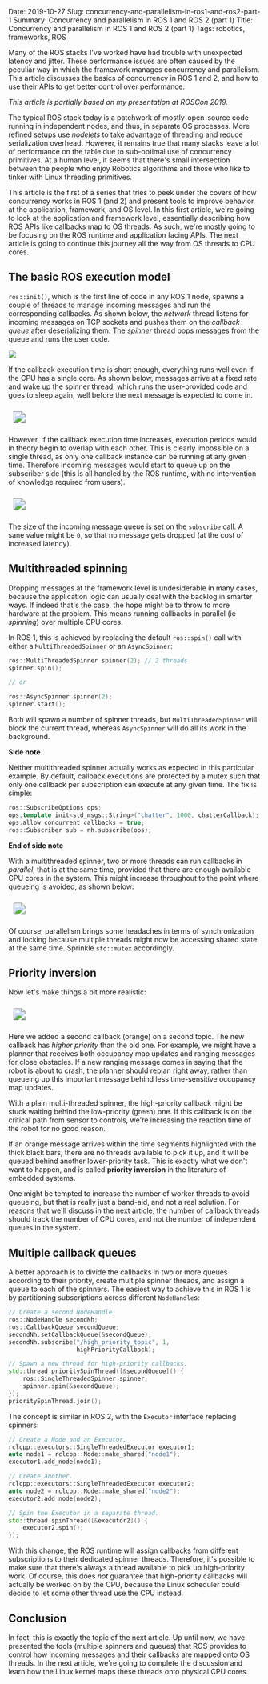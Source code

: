 Date: 2019-10-27
Slug: concurrency-and-parallelism-in-ros1-and-ros2-part-1
Summary: Concurrency and parallelism in ROS 1 and ROS 2 (part 1)
Title: Concurrency and parallelism in ROS 1 and ROS 2 (part 1)
Tags: robotics, frameworks, ROS

Many of the ROS stacks I've worked have had trouble with unexpected latency
and jitter. These performance issues are often caused by the peculiar way in
which the framework manages concurrency and parallelism. This article
discusses the basics of concurrency in ROS 1 and 2, and how to use their APIs
to get better control over performance.

*This article is partially based on my presentation at ROSCon 2019.*

The typical ROS stack today is a patchwork of mostly-open-source code running
in independent nodes, and thus, in separate OS processes. More refined setups
use *nodelets* to take advantage of threading and reduce serialization
overhead. However, it remains true that many stacks leave a lot of performance
on the table due to sub-optimal use of concurrency primitives. At a human
level, it seems that there's small intersection between the people who enjoy
Robotics algorithms and those who like to tinker with Linux threading
primitives.

This article is the first of a series that tries to peek under the covers of
how concurrency works in ROS 1 (and 2) and present tools to improve behavior
at the application, framework, and OS level. In this first article, we're
going to look at the application and framework level, essentially describing
how ROS APIs like callbacks map to OS threads. As such, we're mostly going to
be focusing on the ROS runtime and application facing APIs. The next article
is going to continue this journey all the way from OS threads to CPU cores.

## The basic ROS execution model

`ros::init()`, which is the first line of code in any ROS 1 node, spawns a
couple of threads to manage incoming messages and run the corresponding
callbacks. As shown below, the *network* thread listens for incoming messages
on TCP sockets and pushes them on the *callback queue* after deserializing
them. The *spinner* thread pops messages from the queue and runs the user
code.

<img src="{attach}callback_queue.svg"
     style="max-width: 80%; transform: scale(0.9);"
     class="img-center" />

If the callback execution time is short enough, everything runs well even if
the CPU has a single core. As shown below, messages arrive at a fixed rate and
wake up the spinner thread, which runs the user-provided code and goes to
sleep again, well before the next message is expected to come in.

<img src="{attach}1-single-node.svg"
     style="max-width: 80%; transform: scale(1.5); padding: 1em;"
     class="img-center" />

However, if the callback execution time increases, execution periods would in
theory begin to overlap with each other. This is clearly impossible on a
single thread, as only one callback instance can be running at any given time.
Therefore incoming messages would start to queue up on the subscriber side
(this is all handled by the ROS runtime, with no intervention of knowledge
required from users).

<img src="{attach}2-overlap.svg"
     style="max-width: 80%; transform: scale(1.5); padding: 1em;"
     class="img-center" />

The size of the incoming message queue is set on the `subscribe` call. A sane
value might be `0`, so that no message gets dropped (at the cost of increased
latency).

## Multithreaded spinning

Dropping messages at the framework level is undesiderable in many cases,
because the application logic can usually deal with the backlog in smarter
ways. If indeed that's the case, the hope might be to throw to more hardware
at the problem. This means running callbacks in parallel (ie *spinning*) over
multiple CPU cores.

In ROS 1, this is achieved by replacing the default `ros::spin()` call with
either a `MultiThreadedSpinner` or an `AsyncSpinner`:

```cpp
ros::MultiThreadedSpinner spinner(2); // 2 threads
spinner.spin();

// or

ros::AsyncSpinner spinner(2);
spinner.start();
```

Both will spawn a number of spinner threads, but `MultiThreadedSpinner` will
block the current thread, whereas `AsyncSpinner` will do all its work in the
background.

**Side note**

Neither multithreaded spinner actually works as expected in this particular
example. By default, callback executions are protected by a mutex such that
only one callback per subscription can execute at any given time. The fix is
simple:

```cpp
ros::SubscribeOptions ops;
ops.template init<std_msgs::String>("chatter", 1000, chatterCallback);
ops.allow_concurrent_callbacks = true;
ros::Subscriber sub = nh.subscribe(ops);
```

**End of side note**

With a multithreaded spinner, two or more threads can run callbacks in
*parallel*, that is at the same time, provided that there are enough available
CPU cores in the system. This might increase throughout to the point where
queueing is avoided, as shown below:

<img src="{attach}3-multithreaded.svg"
     style="max-width: 80%; transform: scale(1.5); padding: 1em;"
     class="img-center" />

Of course, parallelism brings some headaches in terms of synchronization and
locking because multiple threads might now be accessing shared state at the
same time. Sprinkle `std::mutex` accordingly.

## Priority inversion

Now let's make things a bit more realistic:

<img src="{attach}4-priority-inversion.svg"
     style="max-width: 80%; transform: scale(1.5); padding: 1em;"
     class="img-center" />

Here we added a second callback (orange) on a second topic. The new callback
has *higher priority* than the old one. For example, we might have a planner
that receives both occupancy map updates and ranging messages for close
obstacles. If a new ranging message comes in saying that the robot is about to
crash, the planner should replan right away, rather than queueing up this
important message behind less time-sensitive occupancy map updates.

With a plain multi-threaded spinner, the high-priority callback might be stuck
waiting behind the low-priority (green) one. If this callback is on the
critical path from sensor to controls, we're increasing the reaction time of
the robot for no good reason.

If an orange message arrives within the time segments highlighted with the
thick black bars, there are no threads available to pick it up, and it will be
queued behind another lower-priority task. This is exactly what we don't want
to happen, and is called **priority inversion** in the literature of embedded
systems.

One might be tempted to increase the number of worker threads to avoid
queueing, but that is really just a band-aid, and not a real solution. For
reasons that we'll discuss in the next article, the number of callback threads
should track the number of CPU cores, and not the number of independent queues
in the system.

## Multiple callback queues

A better approach is to divide the callbacks in two or more queues
according to their priority, create multiple spinner threads, and assign a
queue to each of the spinners. The easiest way to achieve this in ROS 1 is by
partitioning subscriptions across different `NodeHandle`s:

```cpp
// Create a second NodeHandle
ros::NodeHandle secondNh;
ros::CallbackQueue secondQueue;
secondNh.setCallbackQueue(&secondQueue);
secondNh.subscribe("/high_priority_topic", 1,
                   highPriorityCallback);
```

```cpp
// Spawn a new thread for high-priority callbacks.
std::thread prioritySpinThread([&secondQueue]() {
    ros::SingleThreadedSpinner spinner;
    spinner.spin(&secondQueue);
});
prioritySpinThread.join();
```

The concept is similar in ROS 2, with the `Executor` interface replacing
spinners:

```cpp
// Create a Node and an Executor.
rclcpp::executors::SingleThreadedExecutor executor1;
auto node1 = rclcpp::Node::make_shared("node1");
executor1.add_node(node1);

// Create another.
rclcpp::executors::SingleThreadedExecutor executor2;
auto node2 = rclcpp::Node::make_shared("node2");
executor2.add_node(node2);

// Spin the Executor in a separate thread.
std::thread spinThread([&executor2]() {
    executor2.spin();
});
```

With this change, the ROS runtime will assign callbacks from different
subscriptions to their dedicated spinner threads. Therefore, it's possible to
make sure that there's always a thread available to pick up high-priority
work. Of course, this does *not* guarantee that high-priority callbacks will
actually be worked on by the CPU, because the Linux scheduler could decide to
let some other thread use the CPU instead.

## Conclusion

In fact, this is exactly the topic of the next article. Up until now, we have
presented the tools (multiple spinners and queues) that ROS provides to
control how incoming messages and their callbacks are mapped onto OS threads.
In the next article, we're going to complete the discussion and learn how the
Linux kernel maps these threads onto physical CPU cores.